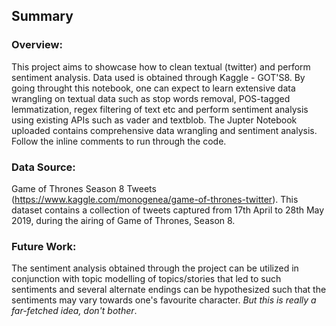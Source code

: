 ## Summary

### Overview:
This project aims to showcase how to clean textual (twitter) and perform sentiment analysis. Data used is obtained through Kaggle - GOT'S8. By going throught this notebook, one can expect to learn extensive data wrangling on textual data such as stop words removal, POS-tagged lemmatization, regex filtering of text etc and perform sentiment analysis using existing APIs such as vader and textblob. The Jupter Notebook uploaded contains comprehensive data wrangling and sentiment analysis. Follow the inline comments to run through the code.

### Data Source: 
Game of Thrones Season 8 Tweets (https://www.kaggle.com/monogenea/game-of-thrones-twitter).
This dataset contains a collection of tweets captured from 17th April to 28th May 2019, during the airing of Game of Thrones, Season 8.

### Future Work:
The sentiment analysis obtained through the project can be utilized in conjunction with topic modelling of topics/stories that led to such sentiments and
several alternate endings can be hypothesized such that the sentiments may vary towards one's favourite character. *But this is really a far-fetched idea, don't bother*.
